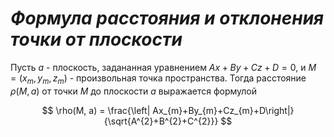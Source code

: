 # _Формула расстояния и отклонения точки от плоскости_

Пусть $a$ - плоскость, задананная уравнением  $Ax + By + Cz + D = 0$, и $M = (x_m , y_m , z_m)$ - произвольная точка пространства. Тогда расстояние $\rho(M, a)$ от точки $M$ до плоскости $a$ выражается формулой

$$
\rho(M, a) = \frac{\left| Ax_{m}+By_{m}+Cz_{m}+D\right|}{\sqrt{A^{2}+B^{2}+C^{2}}}
$$


